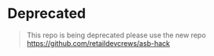 # Deprecated

> This repo is being deprecated please use the new repo https://github.com/retaildevcrews/asb-hack
